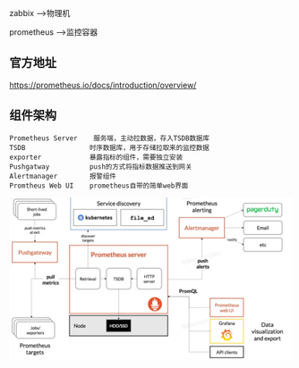 zabbix -->物理机

prometheus -->监控容器
## 官方地址

https://prometheus.io/docs/introduction/overview/

## 组件架构

```
Prometheus Server    服务端，主动拉数据，存入TSDB数据库
TSDB                时序数据库，用于存储拉取来的监控数据
exporter            暴露指标的组件，需要独立安装
Pushgatway          push的方式将指标数据推送到网关
Alertmanager        报警组件
Promtheus Web UI    prometheus自带的简单web界面
```

![](attachments/Pasted%20image%2020240916102459.png)

